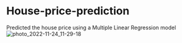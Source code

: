 # House-price-prediction
Predicted the house price using a Multiple Linear Regression model
![photo_2022-11-24_11-29-18](https://user-images.githubusercontent.com/125666789/219685063-cfb05406-f079-41cc-9c82-6f0e7810ec01.jpg)
